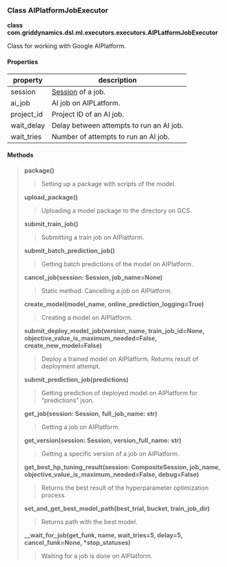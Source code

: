 ### Class AIPlatformJobExecutor

**class com.griddynamics.dsl.ml.executors.executors.AIPLatformJobExecutor**

Class for working with Google AIPlatform.


#### Properties

|property   | description                                                                           
|-----------|---------------------------------------------|
| session   | [Session](https://github.com/griddynamics/ml-dsl/blob/master/docs/sessions/Session.md) of a job.|
| ai_job   | AI job on AIPLatform.|
| project_id    | Project ID of an AI job.|
| wait_delay| Delay between attempts to run an AI job.|
| wait_tries| Number of  attempts to run an AI job.|

#### Methods
> **package()**
> > Setting up a package with scripts of the model.  
> 
> **upload_package()**
> > Uploading a model package to the directory on GCS.   
> 
> **submit_train_job()**
> > Submitting a train job on AIPlatform.
> 
> **submit_batch_prediction_job()**
> > Getting batch predictions of the model on AIPlatform.
> 
> **cancel_job(session: Session, job_name=None)**
> > Static method. Cancelling a job on AIPlatform.
> 
> **create_model(model_name, online_prediction_logging=True)**
> > Creating a model on AIPlatform.
> 
> **submit_deploy_model_job(version_name, train_job_id=None, objective_value_is_maximum_needed=False, create_new_model=False)**
> > Deploy a trained model on AIPlatform. Returns result of deployment attempt.
> 
> **submit_prediction_job(predictions)**
> > Getting prediction of deployed model on AIPlatform for “predictions” json.
> 
> **get_job(session: Session, full_job_name: str)**
> > Getting a job on AIPlatform.
> 
> **get_version(session: Session, version_full_name: str)**
> > Getting a specific version of a job on AIPlatform.
> 
> **get_best_hp_tuning_result(session: CompositeSession, job_name, objective_value_is_maximum_needed=False, debug=False)**
> > Returns the best result of the hyperparameter optimization process.
> 
> **set_and_get_best_model_path(best_trial, bucket, train_job_dir)**
> > Returns path with the best model.
> 
> **__wait_for_job(get_funk, name, wait_tries=5, delay=5, cancel_funk=None, \*stop_statuses)**
> > Waiting for a job is done on AIPlatform.
